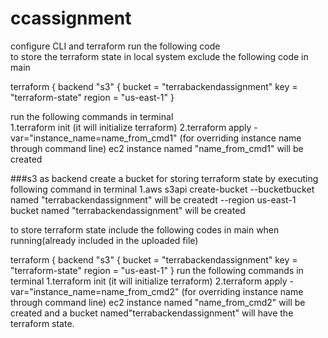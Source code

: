 # ccassignment
configure CLI and terraform  run the following code 
<br />
to store the terraform state in local system exclude the following code in main

terraform {
  backend "s3" {
    bucket         = "terrabackendassignment"
    key            = "terraform-state"
    region         = "us-east-1"
  }
  
run the following commands in terminal
<br />
1.terraform init (it will initialize terraform)
2.terraform apply -var="instance_name=name_from_cmd1" (for overriding instance name through command line)
ec2 instance named "name_from_cmd1" will be created

###s3 as backend
create a bucket for storing terraform state by executing following command in terminal
  1.aws s3api create-bucket --bucketbucket named "terrabackendassignment" will be createdt --region us-east-1
bucket named "terrabackendassignment" will be created

to store terraform state include the following codes in main when running(already included in the uploaded file)

terraform {
  backend "s3" {
    bucket         = "terrabackendassignment"
    key            = "terraform-state"
    region         = "us-east-1"
  }
run the following commands in terminal
1.terraform init (it will initialize terraform)
2.terraform apply -var="instance_name=name_from_cmd2" (for overriding instance name through command line)
ec2 instance named "name_from_cmd2" will be created and a bucket named"terrabackendassignment" will have the terraform state.
